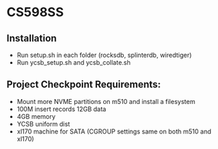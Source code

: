 # CS598SS


## Installation

- Run setup.sh in each folder (rocksdb, splinterdb, wiredtiger)
- Run ycsb_setup.sh and ycsb_collate.sh

## Project Checkpoint Requirements:
- Mount more NVME partitions on m510 and install a filesystem
- 100M insert records 12GB data
- 4GB memory
- YCSB uniform dist
- xl170 machine for SATA (CGROUP settings same on both m510 and xl170)